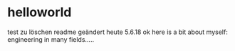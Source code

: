 # helloworld
test zu löschen
readme geändert heute 5.6.18
ok
here is a bit about myself: engineering in many fields.....
